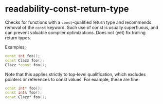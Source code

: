 # readability-const-return-type

Checks for functions with a `const`-qualified return type and recommends
removal of the `const` keyword. Such use of
<span class="title-ref">const</span> is usually superfluous, and can
prevent valuable compiler optimizations. Does not (yet) fix trailing
return types.

Examples:

``` c++
const int foo();
const Clazz foo();
Clazz *const foo();
```

Note that this applies strictly to top-level qualification, which
excludes pointers or references to const values. For example, these are
fine:

``` c++
const int* foo();
const int& foo();
const Clazz* foo();
```
